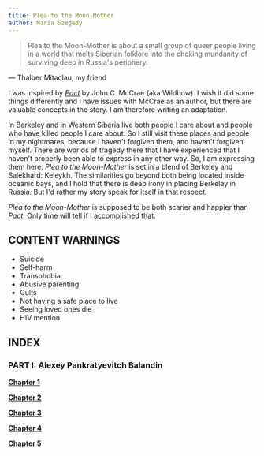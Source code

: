 ```yaml
---
title: Plea to the Moon-Mother
author: Maria Szegedy
---
```


> Plea to the Moon-Mother is about a small group of queer people living in a world that melts Siberian folklore into the choking mundanity of surviving deep in Russia's periphery.

— Thalber Mitaclau, my friend

I was inspired by [*Pact*](https://pactwebserial.wordpress.com/) by John C. McCrae (aka Wildbow). I wish it did some things differently and I have issues with McCrae as an author, but there are valuable concepts in the story. I am therefore writing an adaptation. 

In Berkeley and in Western Siberia live both people I care about and people who have killed people I care about. So I still visit these places and people in my nightmares, because I haven't forgiven them, and haven't forgiven myself. There are worlds of tragedy there that I have experienced that I haven't properly been able to express in any other way. So, I am expressing them here. _Plea to the Moon-Mother_ is set in a blend of Berkeley and Salekhard: Keleykh. The similarities go beyond both being located inside oceanic bays, and I hold that there is deep irony in placing Berkeley in Russia. But I'd rather my story speak for itself in that respect.

_Plea to the Moon-Mother_ is supposed to be both scarier and happier than *Pact*. Only time will tell if I accomplished that.

## **CONTENT WARNINGS**
- Suicide
- Self-harm
- Transphobia
- Abusive parenting
- Cults
- Not having a safe place to live
- Seeing loved ones die
- HIV mention

## **INDEX**
### PART I: Alexey Pankratyevitch Balandin

[**Chapter 1**](story/ch-1.html)

[**Chapter 2**](story/ch-2.html)

[**Chapter 3**](story/ch-3.html)

[**Chapter 4**](story/ch-4.html)

[**Chapter 5**](story/ch-5.html)
